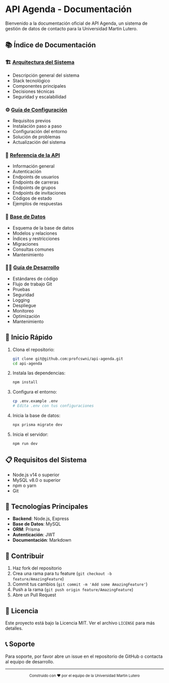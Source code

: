 # API Agenda - Documentación

Bienvenido a la documentación oficial de API Agenda, un sistema de gestión de datos de contacto para la Universidad Martin Lutero.

## 📚 Índice de Documentación

### 🏗️ [Arquitectura del Sistema](architecture.md)
- Descripción general del sistema
- Stack tecnológico
- Componentes principales
- Decisiones técnicas
- Seguridad y escalabilidad

### ⚙️ [Guía de Configuración](setup.md)
- Requisitos previos
- Instalación paso a paso
- Configuración del entorno
- Solución de problemas
- Actualización del sistema

### 🔌 [Referencia de la API](api-reference.md)
- Información general
- Autenticación
- Endpoints de usuarios
- Endpoints de carreras
- Endpoints de grupos
- Endpoints de invitaciones
- Códigos de estado
- Ejemplos de respuestas

### 💾 [Base de Datos](database.md)
- Esquema de la base de datos
- Modelos y relaciones
- Índices y restricciones
- Migraciones
- Consultas comunes
- Mantenimiento

### 👨‍💻 [Guía de Desarrollo](development.md)
- Estándares de código
- Flujo de trabajo Git
- Pruebas
- Seguridad
- Logging
- Despliegue
- Monitoreo
- Optimización
- Mantenimiento

## 🚀 Inicio Rápido

1. Clona el repositorio:
   ```bash
   git clone git@github.com:profcswni/api-agenda.git
   cd api-agenda
   ```

2. Instala las dependencias:
   ```bash
   npm install
   ```

3. Configura el entorno:
   ```bash
   cp .env.example .env
   # Edita .env con tus configuraciones
   ```

4. Inicia la base de datos:
   ```bash
   npx prisma migrate dev
   ```

5. Inicia el servidor:
   ```bash
   npm run dev
   ```

## 📋 Requisitos del Sistema

- Node.js v14 o superior
- MySQL v8.0 o superior
- npm o yarn
- Git

## 🔧 Tecnologías Principales

- **Backend**: Node.js, Express
- **Base de Datos**: MySQL
- **ORM**: Prisma
- **Autenticación**: JWT
- **Documentación**: Markdown

## 🤝 Contribuir

1. Haz fork del repositorio
2. Crea una rama para tu feature (`git checkout -b feature/AmazingFeature`)
3. Commit tus cambios (`git commit -m 'Add some AmazingFeature'`)
4. Push a la rama (`git push origin feature/AmazingFeature`)
5. Abre un Pull Request

## 📝 Licencia

Este proyecto está bajo la Licencia MIT. Ver el archivo `LICENSE` para más detalles.

## 📞 Soporte

Para soporte, por favor abre un issue en el repositorio de GitHub o contacta al equipo de desarrollo.

---

<div align="center">
  <sub>Construido con ❤️ por el equipo de la Universidad Martin Lutero</sub>
</div> 
